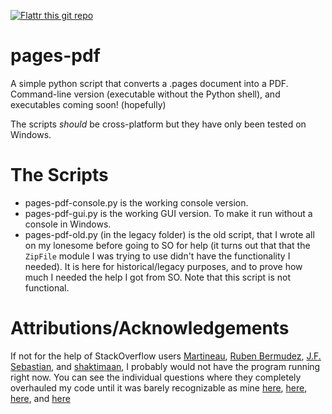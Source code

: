 [![Flattr this git repo](http://api.flattr.com/button/flattr-badge-large.png)](https://flattr.com/submit/auto?user_id=evamvid&url=github.com/evamvid/pages-pdf&title=pages-pdf&language=&tags=github&category=software) 

pages-pdf
=========

A simple python script that converts a .pages document into a PDF. Command-line version (executable without the Python shell), and executables coming soon! (hopefully)

The scripts _should_ be cross-platform but they have only been tested on Windows.

The Scripts
===========
* pages-pdf-console.py is the working console version.
* pages-pdf-gui.py is the working GUI version. To make it run without a console in Windows.
* pages-pdf-old.py (in the legacy folder) is the old script, that I wrote all on my lonesome before going to SO for help (it turns out that that the `ZipFile` module I was trying to use didn't have the functionality I needed). It is here for historical/legacy purposes, and to prove how much I needed the help I got from SO. Note that this script is not functional.

Attributions/Acknowledgements
=============================
If not for the help of StackOverflow users [Martineau](http://stackoverflow.com/users/355230/martineau), [Ruben Bermudez](http://stackoverflow.com/users/2397017/ruben-bermudez), [J.F. Sebastian](http://stackoverflow.com/users/4279/j-f-sebastian), and [shaktimaan](http://stackoverflow.com/users/2276527/shaktimaan), I probably would not have the program running right now.
You can see the individual questions where they completely overhauled my code until it was barely recognizable as mine [here](http://stackoverflow.com/questions/22161088/how-to-extract-a-file-within-a-folder-within-a-zip-in-python), [here](http://stackoverflow.com/questions/22213600/python-tkinter-file-dialog), [here](http://stackoverflow.com/questions/22215388/how-to-suppress-windows-file-handling-with-python), and [here](http://stackoverflow.com/questions/22214766/running-mainloop-in-its-own-thread-or-process)
